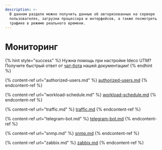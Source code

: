 ```yaml
---
description: >-
  В данном разделе можно получить данные об авторизованных на сервере
  пользователях, загрузки процессора и интерфейсов, а также посмотреть данные о
  трафике в режиме реального времени.
---
```


# Мониторинг

{% hint style="success" %}
Нужна помощь при настройке Ideco UTM? Получите быстрый ответ от [чат-бота](https://gpt-docs.ideco.ru/) нашей документации!
{% endhint %}

{% content-ref url="authorized-users.md" %}
[authorized-users.md](authorized-users.md)
{% endcontent-ref %}

{% content-ref url="workload-schedule.md" %}
[workload-schedule.md](workload-schedule.md)
{% endcontent-ref %}

{% content-ref url="traffic.md" %}
[traffic.md](traffic.md)
{% endcontent-ref %}

{% content-ref url="telegram-bot.md" %}
[telegram-bot.md](telegram-bot.md)
{% endcontent-ref %}

{% content-ref url="snmp.md" %}
[snmp.md](snmp.md)
{% endcontent-ref %}

{% content-ref url="zabbix.md" %}
[zabbix.md](zabbix.md)
{% endcontent-ref %}
